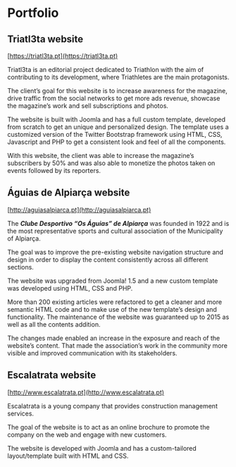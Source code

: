 # Portfolio

## Triatl3ta website
[https://triatl3ta.pt](https://triatl3ta.pt)

Triatl3ta is an editorial project dedicated to Triathlon with the aim of contributing to its development, where Triathletes are the main protagonists.

The client’s goal for this website is to increase awareness for the magazine, drive traffic from the social networks to get more ads revenue, showcase the magazine’s work and sell subscriptions and photos.

The website is built with Joomla and has a full custom template, developed from scratch to get an unique and personalized design. The template uses a customized version of the Twitter Bootstrap framework using HTML, CSS, Javascript and PHP to get a consistent look and feel of all the components.

With this website, the client was able to increase the magazine’s subscribers by 50% and was also able to monetize the photos taken on events followed by its reporters.


## Águias de Alpiarça website
[http://aguiasalpiarca.pt](http://aguiasalpiarca.pt)

The **_Clube Desportivo “Os Águias” de Alpiarça_** was founded in 1922 and is the most representative sports and cultural association of the Municipality of Alpiarça.

The goal was to improve the pre-existing website navigation structure and design in order to display the content consistently across all different sections.

The website was upgraded from Joomla! 1.5 and a new custom template was developed using HTML, CSS and PHP.

More than 200 existing articles were refactored to get a cleaner and more semantic HTML code and to make use of the new template’s design and functionality. The maintenance of the website was guaranteed up to 2015 as well as all the contents addition.

The changes made enabled an increase in the exposure and reach of the website’s content. That made the association’s work in the community more visible and improved communication with its stakeholders.

## Escalatrata website
[http://www.escalatrata.pt](http://www.escalatrata.pt)

Escalatrata is a young company that provides construction management services.

The goal of the website is to act as an online brochure to promote the company on the web and engage with new customers.

The website is developed with Joomla and has a custom-tailored layout/template built with HTML and CSS.
